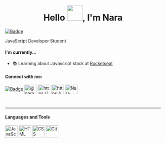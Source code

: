 <h1 align="center">Hello <img src="https://raw.githubusercontent.com/jakeliny/jakeliny/master/images/cat-gif.gif" width="50">, I'm Nara</h1>

[![Badge](https://img.shields.io/static/v1?label=&message=Nara&color=blue&style=flat-square&logo=Linkedin&logoColor=white&link=https://www.linkedin.com/in/narayana-carvalho-92a56647/)](https://www.linkedin.com/in/narayana-carvalho-92a56647/)

JavaScript Developer Student

#### I'm currently...

<!-- - 💻 Working at [](https://www.wipro.com/) -->
- 📚 Learning about Javascript stack at [Rocketseat](https://github.com/Rocketseat)
<!-- - 🎓 Degree Information System at UNIFAMINAS -->

#### Connect with me:

<p align="left">

[![Badge](https://img.shields.io/static/v1?label=&message=Nara&color=blue&style=flat-square&logo=Linkedin&logoColor=white&link=https://www.linkedin.com/in/narayana-carvalho-92a56647/)](https://www.linkedin.com/in/narayana-carvalho-92a56647/)
<a href="https://twitter.com/naracarvalho" target="blank"><img align="center" src="https://raw.githubusercontent.com/rahuldkjain/github-profile-readme-generator/master/src/images/icons/Social/twitter.svg" alt="@naracarvalho" height="30" width="40" /></a>
<a href="https://linkedin.com/in/https://www.linkedin.com/in/narayana-carvalho-92a56647/?locale=en_us" target="blank"><img align="center" src="https://raw.githubusercontent.com/rahuldkjain/github-profile-readme-generator/master/src/images/icons/Social/linked-in-alt.svg" alt="https://www.linkedin.com/in/narayana-carvalho-92a56647/" height="30" width="40" /></a>
<a href="https://instagram.com/https://www.instagram.com/naracarvalhoc/" target="blank"><img align="center" src="https://raw.githubusercontent.com/rahuldkjain/github-profile-readme-generator/master/src/images/icons/Social/instagram.svg" alt="https://www.instagram.com/naracarvalhoc/" height="30" width="40" /></a>
<a href="https://discord.gg/Nara Carvalho#9933" target="blank"><img align="center" src="https://raw.githubusercontent.com/rahuldkjain/github-profile-readme-generator/master/src/images/icons/Social/discord.svg" alt="Nara Carvalho#9933" height="30" width="40" /></a>
</p><br />

---

#### Languages and Tools

<p align="left"> 

<img src="https://upload.vectorlogo.zone/logos/javascript/images/239ec8a4-163e-4792-83b6-3f6d96911757.svg" alt="JavaScript" title="JavaScript" width="40" height="40"/>
<img src="https://www.vectorlogo.zone/logos/w3_html5/w3_html5-icon.svg" alt="HTML" title="HTML" width="40" height="40"/> 
<img src="https://www.vectorlogo.zone/logos/w3_css/w3_css-icon.svg" alt="CSS" title="CSS" width="40" height="40"/> 
<img src="https://www.vectorlogo.zone/logos/git-scm/git-scm-icon.svg" alt="Git" title="Git" width="40" height="40"/> 
